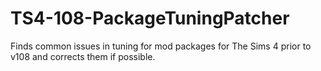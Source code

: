 # TS4-108-PackageTuningPatcher
Finds common issues in tuning for mod packages for The Sims 4 prior to v108 and corrects them if possible.

